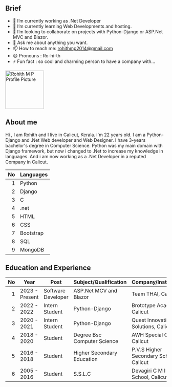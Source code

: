 ## Brief

- 🔭 I’m currently working as .Net Developer
- 🌱 I’m currently learning Web Developments and hosting.
- 👯 I’m looking to collaborate on projects with Python-Django or ASP.Net MVC and Blazor.
- 💬 Ask me about anything you want.
- 📫 How to reach me: rohithmp2014@gmail.com
- 😄 Pronouns : Ro-hi-th
- ⚡ Fun fact : so cool and charming person to have a company with...


<picture>
 <source media="(prefers-color-scheme: dark)" srcset="https://user-images.githubusercontent.com/25423296/163456776-7f95b81a-f1ed-45f7-b7ab-8fa810d529fa.png" width="120px" height="120px">
 <source media="(prefers-color-scheme: light)" srcset="https://user-images.githubusercontent.com/25423296/163456779-a8556205-d0a5-45e2-ac17-42d089e3c3f8.png" width="120px" height="120px">
 <img alt="Rohith M P Profile Picture" src="https://user-images.githubusercontent.com/25423296/163456779-a8556205-d0a5-45e2-ac17-42d089e3c3f8.png" width="120px" height="120px">
</picture>

## About me

Hi , I am Rohith and I live in Calicut, Kerala. i'm 22 years old.
I am a Python-Django and .Net Web developer and Web Designer. I have 3-years bachelor's degree in Computer Science. 
Python was my main domain with Django framework, but now i changed to .Net to increase my knowledge in languages.
And i am now working as a .Net Developer in a reputed Company in Calicut.

| No   | Languages  |  
|-----:|------------|
|     1| Python     |
|     2| Django     |
|     3| C          |
|     4| .net       |
|     5| HTML       |
|     6| CSS        |
|     7| Bootstrap  |
|     8| SQL        |
|     9| MongoDB    |

## Education and Experience

| No   | Year            | Post                | Subject/Qualification        | Company/Instutation                    |
|-----:|-----------------|---------------------|------------------------------|----------------------------------------|
| 1    | 2023 - Present  | Software Developer  | ASP.Net MCV and Blazor       | Team THAI, Calicut                     |
| 2    | 2022 - 2022     | Intern Student      | Python-Django                | Brototype Academy, Calicut             |
| 3    | 2020 - 2021     | Intern Student      | Python-Django                | Quest Innovative Solutions, Calicut    |
| 4    | 2018 - 2020     | Student             | Degree Bsc Computer Science  | AWH Special College, Calicut           |
| 5    | 2016 - 2018     | Student             | Higher Secondary Education   | P.V.S Higher Secondary School, Calicut |
| 6    | 2005 - 2016     | Student             | S.S.L.C                      | Devagiri C M I Public School, Calicut  |
